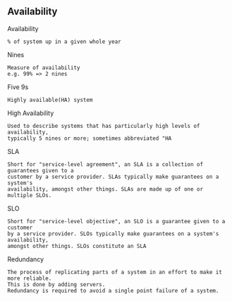 Availability
--------------------------------------
Availability
```
% of system up in a given whole year
```
Nines
```
Measure of availability 
e.g. 99% => 2 nines
```
Five 9s
```
Highly available(HA) system
```
High Availability
```
Used to describe systems that has particularly high levels of availability, 
typically 5 nines or more; sometimes abbreviated "HA
```
SLA
```
Short for "service-level agreement", an SLA is a collection of guarantees given to a 
customer by a service provider. SLAs typically make guarantees on a system's 
availability, amongst other things. SLAs are made up of one or multiple SLOs.
```
SLO
```
Short for "service-level objective", an SLO is a guarantee given to a customer 
by a service provider. SLOs typically make guarantees on a system's availability, 
amongst other things. SLOs constitute an SLA
```
Redundancy
```
The process of replicating parts of a system in an effort to make it more reliable. 
This is done by adding servers.
Redundancy is required to avoid a single point failure of a system.
```